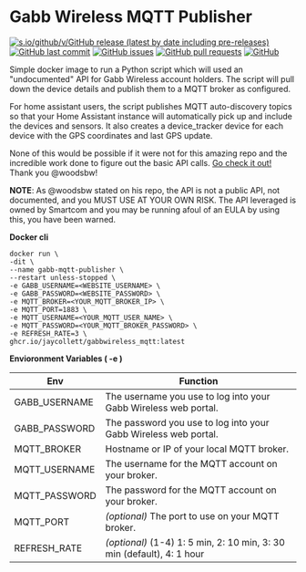 
# Gabb Wireless MQTT Publisher
[![s.io/github/v/GitHub release (latest by date including pre-releases)](https://img.shields.io/github/v/release/jaycollett/gabbwireless_mqtt?include_prereleases)](https://img.shields.io/github/v/release/jaycollett/gabbwireless_mqtt?include_prereleases)
[![GitHub last commit](https://img.shields.io/github/last-commit/jaycollett/gabbwireless_mqtt)](https://img.shields.io/github/last-commit/jaycollett/gabbwireless_mqtt)
[![GitHub issues](https://img.shields.io/github/issues-raw/jaycollett/gabbwireless_mqtt)](https://img.shields.io/github/issues-raw/jaycollett/gabbwireless_mqtt)
[![GitHub pull requests](https://img.shields.io/github/issues-pr/jaycollett/gabbwireless_mqtt)](https://img.shields.io/github/issues-pr/jaycollett/gabbwireless_mqtt)
[![GitHub](https://img.shields.io/github/license/jaycollett/gabbwireless_mqtt)](https://img.shields.io/github/license/jaycollett/gabbwireless_mqtt)

Simple docker image to run a Python script which will used an "undocumented" API for Gabb Wireless account holders. The script will pull down the device details and publish them to a MQTT broker as configured.

For home assistant users, the script publishes MQTT auto-discovery topics so that your Home Assistant instance will automatically pick up and include the devices and sensors. It also creates a device_tracker device for each device with the GPS coordinates and last GPS update.

None of this would be possible if it were not for this amazing repo and the incredible work done to figure out the basic API calls. [Go check it out!](https://github.com/woodsbw/gabb) Thank you @woodsbw!

**NOTE**: As @woodsbw stated on his repo, the API is not a public API, not documented, and you MUST USE AT YOUR OWN RISK. The API leveraged is owned by Smartcom and you may be running afoul of an EULA by using this, you have been warned.

**Docker cli**

    docker run \
    -dit \
    --name gabb-mqtt-publisher \
    --restart unless-stopped \
    -e GABB_USERNAME=<WEBSITE_USERNAME> \
    -e GABB_PASSWORD=<WEBSITE_PASSWORD> \
    -e MQTT_BROKER=<YOUR_MQTT_BROKER_IP> \
    -e MQTT_PORT=1883 \
    -e MQTT_USERNAME=<YOUR_MQTT_USER_NAME> \
    -e MQTT_PASSWORD=<YOUR_MQTT_BROKER_PASSWORD> \
    -e REFRESH_RATE=3 \
    ghcr.io/jaycollett/gabbwireless_mqtt:latest

**Envioronment Variables ( -e )**

|Env          |Function                                                            |
|-------------|--------------------------------------------------------------------|
|GABB_USERNAME|The username you use to log into your Gabb Wireless web portal.     |
|GABB_PASSWORD|The password you use to log into your Gabb Wireless web portal.     |
|MQTT_BROKER  |Hostname or IP of your local MQTT broker.                           |
|MQTT_USERNAME|The username for the MQTT account on your broker.                   |
|MQTT_PASSWORD|The password for the MQTT account on your broker.                   |
|MQTT_PORT    |*(optional)* The port to use on your MQTT broker.                     |
|REFRESH_RATE |*(optional)* (1-4) 1: 5 min, 2: 10 min, 3: 30 min (default), 4: 1 hour|


